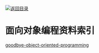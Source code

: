 [![返回目录](https://user-images.githubusercontent.com/5803001/38079637-ff0abcf0-3371-11e8-9b76-ad651620afc7.jpg)](https://github.com/wxyyxc1992/Awesome-Lists)

# 面向对象编程资料索引

[goodbye-object-oriented-programming](https://medium.com/@cscalfani/goodbye-object-oriented-programming-a59cda4c0e53#.i54vkh92m)
